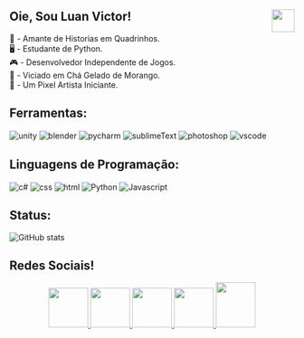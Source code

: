 ## Oie, Sou Luan Victor! <img src = "https://camo.githubusercontent.com/2c8b3670d933220ae3c023fa1d568682975cce3f10799d0d3ff5ecac394b4ee8/68747470733a2f2f6d656469612e67697068792e636f6d2f6d656469612f31326f75664342304d795a31476f2f67697068792e676966" width="40" heigth="40" align="right"></h1>

🦸 - Amante de Historias em Quadrinhos.<br>
🖥️ - Estudante de Python.<br>
🎮 - Desenvolvedor Independente de Jogos.<br>
🍵 - Viciado em Chá Gelado de Morango.<br>
👾 - Um Pixel Artista Iniciante.<br>

## Ferramentas:

<div style = "display: inline_block">
<img align = "center" alt = "unity" src = "https://img.shields.io/badge/Unity-100000?style=for-the-badge&logo=unity&logoColor=white">
<img align = "center" alt = "blender" src = "https://img.shields.io/badge/blender-%23F5792A.svg?style=for-the-badge&logo=blender&logoColor=white">
<img align = "center" alt = "pycharm" src = "https://img.shields.io/badge/PyCharm-000000.svg?&style=for-the-badge&logo=PyCharm&logoColor=white">
<img align = "center" alt = "sublimeText" src = "https://img.shields.io/badge/sublime_text-%23575757.svg?&style=for-the-badge&logo=sublime-text&logoColor=important">
<img align = "center" alt = "photoshop" src = "https://img.shields.io/badge/Adobe%20Photoshop-31A8FF?style=for-the-badge&logo=Adobe%20Photoshop&logoColor=black">
<img align = "center" alt = "vscode" src = "https://img.shields.io/badge/Visual_Studio_Code-0078D4?style=for-the-badge&logo=visual%20studio%20code&logoColor=white">
</div>
  
 ## Linguagens de Programação:
 <div style = "display: inline_block">
 <img align = "center" alt = "c#" src = "https://img.shields.io/badge/C%23-239120?style=for-the-badge&logo=c-sharp&logoColor=white">
 <img align = "center" alt = "css" src = "https://img.shields.io/badge/CSS3-1572B6?style=for-the-badge&logo=css3&logoColor=white">
 <img align = "center" alt = "html" src = "https://img.shields.io/badge/HTML5-E34F26?style=for-the-badge&logo=html5&logoColor=white">
 <img align = "center" alt = "Python" src = "https://img.shields.io/badge/Python-FFD43B?style=for-the-badge&logo=python&logoColor=darkgreen">
 <img align = "center" alt = "Javascript" src = "https://img.shields.io/badge/JavaScript-323330?style=for-the-badge&logo=javascript&logoColor=F7DF1E">
 </div>   
 
## Status:
![GitHub stats](https://github-readme-stats.vercel.app/api?username=luanvictorsz&show_icons=true&theme=radical)

## Redes Sociais!
<div style = "display: inline_block" align = "center">
<a href="https://twitter.com/SoyLuluzin/" rel="noopener noreferrer"><img src="https://cdn.icon-icons.com/icons2/2619/PNG/128/among_us_twitter_icon_156932.png" width ="70px" height="70px">
<a href="https://instagram.com/gothellsz/" rel="noopener noreferrer"><img src="https://cdn.icon-icons.com/icons2/2619/PNG/128/among_us_instagram_icon_156925.png" width ="70px" height="70px">
<a href="https://www.twitch.tv/luluzin_sz" rel="noopener noreferrer"><img src ="https://cdn.icon-icons.com/icons2/2619/PNG/128/among_us_twitch_icon_156931.png" width ="70px" height="70px">
<a href="https://www.facebook.com/profile.php?id=100024295397029" rel="noopener noreferrer"><img src="https://cdn.icon-icons.com/icons2/2619/PNG/128/among_us_facebook_icon_156924.png" width ="70px" height="70px">
<a href="https://www.reddit.com/user/AdventurousLoss3279" rel="noopener noreferrer"><img src="https://cdn.icon-icons.com/icons2/2619/PNG/256/among_us_reddit_icon_156923.png" width ="70px" height="80px"> 
</div>
